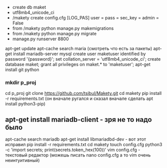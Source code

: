 - create db maket
- utf8mb4_unicode_ci
- /makety create config.cfg
[LOG_PAS]
user = 
pass = 
sec_key = 
admin = False
- from /makety python manage.py makemigrations
- from /makety python manage.py migrate
- manage.py runserver 8800


apt-get update
apt-cache search maria (смотреть что есть за пакеты)
apt-get install mariadb-server
mysql
  create user maketuser identified by password '{password}';
  set collation_server = 'utf8mb4_unicode_ci';
  create database maket;
  grant all privileges on maket.* to 'maketuser';
apt-get install git python
### mkdir p_proj
cd p_proj
git clone https://github.com/tsibul/Makety.git
cd makety
pip install -r requirements.txt (он вначале ругался и сказал вначале сделать apt install python3-pip)
##  apt-get install mariadb-client - зря не то надо было
apt-cache search mariadb
apt-get install libmariadbd-dev - вот этот исправил
pip install -r requirements.txt
cd makety
touch config.cfg
python3 -c 'import secrets; print(secrets.token_hex(100))'
vim config.cfg - текстовый редактор (можешь писать nano config.cfg а то vim очень неинтуитивный)